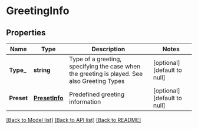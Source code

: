 # GreetingInfo

## Properties
Name | Type | Description | Notes
------------ | ------------- | ------------- | -------------
**Type_** | **string** | Type of a greeting, specifying the case when the greeting is played. See also Greeting Types | [optional] [default to null]
**Preset** | [**PresetInfo**](PresetInfo.md) | Predefined greeting information | [optional] [default to null]

[[Back to Model list]](../README.md#documentation-for-models) [[Back to API list]](../README.md#documentation-for-api-endpoints) [[Back to README]](../README.md)


